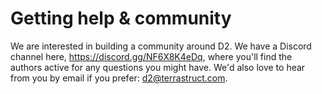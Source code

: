 # Getting help & community

We are interested in building a community around D2. We have a Discord channel here, <a
href="https://discord.gg/NF6X8K4eDq">https://discord.gg/NF6X8K4eDq</a>, where you'll find
the authors active for any questions you might have. We'd also love to hear from you by
email if you prefer: d2@terrastruct.com.
